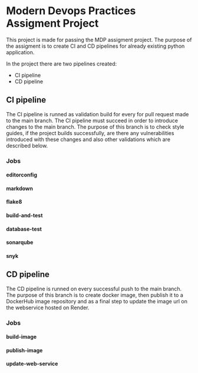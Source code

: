 # Modern Devops Practices Assigment Project

This project is made for passing the MDP assigment project. The purpose of the assigment is to create CI and CD pipelines for already existing python application.

In the project there are two pipelines created:
- CI pipeline
- CD pipeline

## CI pipeline

The CI pipeline is runned as validation build for every for pull request made to the main branch.
The CI pipeline must succeed in order to introduce changes to the main branch.
The purpose of this branch is to check style guides, if the project builds successfully, are there any vulnerabilities introduced with these changes and also other validations which are described below.

### Jobs

#### editorconfig
#### markdown
#### flake8
#### build-and-test
#### database-test
#### sonarqube
#### snyk


## CD pipeline

The CD pipeline is runned on every successful push to the main branch.
The purpose of this branch is to create docker image, then publish it to a DockerHub image repository and as a final step to update the image url on the webservice hosted on Render.

### Jobs

#### build-image
#### publish-image
#### update-web-service

